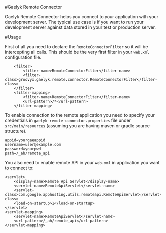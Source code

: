 #Gaelyk Remote Connector

Gaelyk Remote Connector helps you connect to your application with your development server.
The typical use case is if you want to run your development server against data stored in your test or production server.
<!--
#Installation

The plugin is distributed using Maven Central as `org.gaelyk:gaelyk-remote-connector:2.0`. 
To install the plugin declare it as `compile` dependency in the Gradle build file.

```
dependencies {
 ...
 compile 'org.gaelyk:gaelyk-remote-connector:2.0'
 ...
}
```
-->
#Usage

First of all you need to declare the `RemoteConnectorFilter` so it will be intercepting all calls. This should be the very first
filter in your `web.xml` configuration file.

```
    <filter>
        <filter-name>RemoteConnectorFilter</filter-name>
        <filter-class>groovyx.gaelyk.remote.connector.RemoteConnectorFilter</filter-class>
    </filter>
    <filter-mapping>
        <filter-name>RemoteConnectorFilter</filter-name>
        <url-pattern>/*</url-pattern>
    </filter-mapping>
```

To enable connection to the remote application you need to specify your credentials in `gaelyk-remote-connector.properties` file
under `src/main/resources` (assuming you are having maven or gradle source structure).

```
appid=yourgaeappid
username=user@example.com
password=yourpwd
path=/_ah/remote_api
```

You also need to enable remote API in your `web.xml` in application you want to connect to:

```
<servlet>
    <display-name>Remote Api Servlet</display-name>
    <servlet-name>RemoteApiServlet</servlet-name>
    <servlet-class>com.google.apphosting.utils.remoteapi.RemoteApiServlet</servlet-class>
    <load-on-startup>1</load-on-startup>
</servlet>
<servlet-mapping>
    <servlet-name>RemoteApiServlet</servlet-name>
    <url-pattern>/_ah/remote_api</url-pattern>
</servlet-mapping>
```





